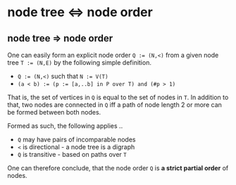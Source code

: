 
<!-- ======================================================================= -->
# node tree <=> node order

<!-- ======================================================================= -->
## node tree => node order

One can easily form an explicit node order `Q := (N,<)` from a given node tree
`T := (N,E)` by the following simple definition.

* `Q := (N,<)` such that `N := V(T)`
* `(a < b) := (p := [a,..b] in P over T) and (#p > 1)`

That is, the set of vertices in `Q` is equal to the set of nodes in `T`. In
addition to that, two nodes are connected in `Q` iff a path of node length
2 or more can be formed between both nodes.

Formed as such, the following applies ..

* `Q` may have pairs of incomparable nodes
* `<` is directional - a node tree is a digraph
* `Q` is transitive - based on paths over `T`

One can therefore conclude, that the node order
`Q` is **a strict partial order** of nodes.
